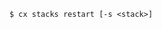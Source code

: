 <!-- usedin: [ _includes/_inlines/Toolbelt/common/stacks] - layout:code post: stacks_usage -->

```
$ cx stacks restart [-s <stack>]
```
